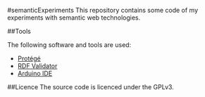 #semanticExperiments
This repository contains some code of my experiments with semantic web technologies.

##Tools

The following software and tools are used:

- [Protégé](http://protege.stanford.edu/)
- [RDF Validator](http://www.rdfabout.com/demo/validator/)
- [Arduino IDE](http://arduino.cc/en/Main/Software)

##Licence
The source code is licenced under the GPLv3.